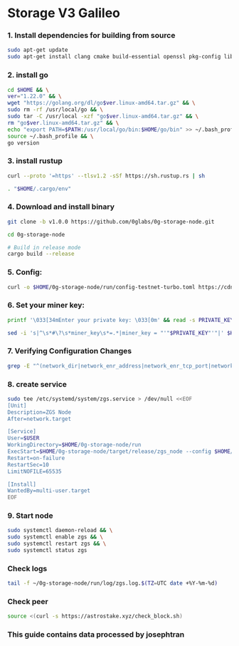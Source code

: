 # Storage V3 Galileo


### 1. Install dependencies for building from source
```bash
sudo apt-get update
sudo apt-get install clang cmake build-essential openssl pkg-config libssl-dev
```

### 2. install go

```bash
cd $HOME && \
ver="1.22.0" && \
wget "https://golang.org/dl/go$ver.linux-amd64.tar.gz" && \
sudo rm -rf /usr/local/go && \
sudo tar -C /usr/local -xzf "go$ver.linux-amd64.tar.gz" && \
rm "go$ver.linux-amd64.tar.gz" && \
echo "export PATH=$PATH:/usr/local/go/bin:$HOME/go/bin" >> ~/.bash_profile && \
source ~/.bash_profile && \
go version
```


### 3. install rustup

```bash
curl --proto '=https' --tlsv1.2 -sSf https://sh.rustup.rs | sh
```

```bash
. "$HOME/.cargo/env"
```

### 4. Download and install binary

```bash
git clone -b v1.0.0 https://github.com/0glabs/0g-storage-node.git
```


```bash
cd 0g-storage-node

# Build in release mode
cargo build --release
```


### 5. Config:

```bash
curl -o $HOME/0g-storage-node/run/config-testnet-turbo.toml https://cdn.bangcode.id/0g/v3_config.toml
```
### 6. Set your miner key:

```bash
printf '\033[34mEnter your private key: \033[0m' && read -s PRIVATE_KEY
```
```bash
sed -i 's|^\s*#\?\s*miner_key\s*=.*|miner_key = "'"$PRIVATE_KEY"'"|' $HOME/0g-storage-node/run/config-testnet-turbo.toml && echo -e "\033[32mPrivate key has been successfully added to the config file.\033[0m"
```

### 7. Verifying Configuration Changes

```bash
grep -E "^(network_dir|network_enr_address|network_enr_tcp_port|network_enr_udp_port|network_libp2p_port|network_discovery_port|rpc_listen_address|rpc_enabled|db_dir|log_config_file|log_contract_address|mine_contract_address|reward_contract_address|log_sync_start_block_number|blockchain_rpc_endpoint|auto_sync_enabled|find_peer_timeout)" $HOME/0g-storage-node/run/config-testnet-turbo.toml
```

### 8. create service
```bash
sudo tee /etc/systemd/system/zgs.service > /dev/null <<EOF
[Unit]
Description=ZGS Node
After=network.target

[Service]
User=$USER
WorkingDirectory=$HOME/0g-storage-node/run
ExecStart=$HOME/0g-storage-node/target/release/zgs_node --config $HOME/0g-storage-node/run/config-testnet-turbo.toml
Restart=on-failure
RestartSec=10
LimitNOFILE=65535

[Install]
WantedBy=multi-user.target
EOF
```

### 9. Start node
```bash
sudo systemctl daemon-reload && \
sudo systemctl enable zgs && \
sudo systemctl restart zgs && \
sudo systemctl status zgs
```


### Check logs

```bash
tail -f ~/0g-storage-node/run/log/zgs.log.$(TZ=UTC date +%Y-%m-%d)
```


### Check peer

```bash
source <(curl -s https://astrostake.xyz/check_block.sh)
```
 
### This guide contains data processed by josephtran

